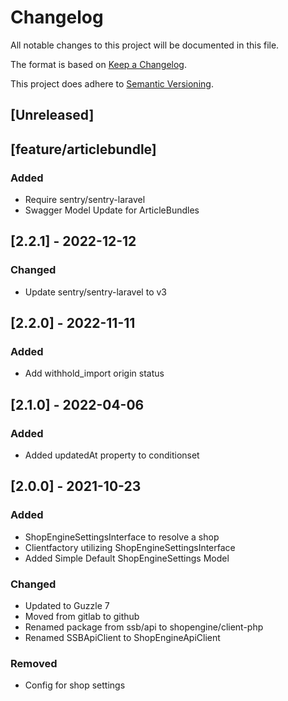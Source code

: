 # Changelog

All notable changes to this project will be documented in this file.

The format is based on [Keep a Changelog](https://keepachangelog.com/en/1.0.0/).

This project does adhere to [Semantic Versioning](https://semver.org/spec/v2.0.0.html).

## [Unreleased]

## [feature/articlebundle]
### Added
- Require sentry/sentry-laravel
- Swagger Model Update for ArticleBundles

## [2.2.1] - 2022-12-12
### Changed
- Update sentry/sentry-laravel to v3

## [2.2.0] - 2022-11-11
### Added
- Add withhold_import origin status

## [2.1.0] - 2022-04-06
### Added
- Added updatedAt property to conditionset

## [2.0.0] - 2021-10-23
### Added
- ShopEngineSettingsInterface to resolve a shop
- Clientfactory utilizing ShopEngineSettingsInterface
- Added Simple Default ShopEngineSettings Model
### Changed
- Updated to Guzzle 7
- Moved from gitlab to github
- Renamed package from ssb/api to shopengine/client-php
- Renamed SSBApiClient to ShopEngineApiClient
### Removed
- Config for shop settings
